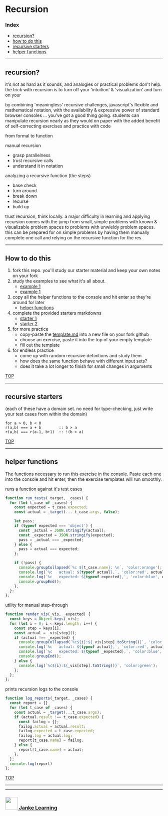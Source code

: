 # Recursion

### Index
* [recursion?](#recursion)
* [how to do this](#how-to-do-this)
* [recursive starters](#recursive-starters)
* [helper functions](#helper-functions)

---

## recursion?

it's not as hard as it sounds, and analogies or practical problems don't help. the trick with recursion is to turn off your 'intuition' & 'visualization' and turn on your 

by combining 'meaningless' recursive challenges, javascript's flexible and mathematical notation, with the availability & expressive power of standard browser consoles ... you've got a good thing going.  students can manipulate recursion nearly as they would on paper with the added benefit of self-correcting exercises and practice with code

from formal to function

manual recursion
* grasp parallelness
* trust recursive calls
* understand it in notation


analyzing a recursive function (the steps)
* base check
* turn around
* break down
* recurse
* build up

trust recursion, think locally.  a major difficulty in learning and applying recursion comes with the jump from small, simple problems with known & visualizable problem spaces to problems with unwieldy problem spaces.  this can be prepared for on simple problems by having them manually complete one call and relying on the recursive function for the res


---

## How to do this

1. fork this repo.  you'll study our starter material and keep your own notes on your fork
2. study the examples to see what it's all about.
    * [example 1](./example-1.md)
    * [example 1](./example-1.md)
3. copy all the helper functions to the console and hit enter so they're around for later
    * [helper functions](#helper-functions)
4. complete the provided starters markdowns
    * [starter 1](#starter-1)
    * [starter 2](#starter-2)
5. for more practice
    * copy-paste the [template.md](https://raw.githubusercontent.com/janke-learning/fosdem-2019/master/recursion/template.md) into a new file on your fork github
    * choose an exercise, paste it into the top of your empty template
    * fill out the template
6. for endless practice
    * come up with random recursive definitions and study them
    * how does the same function behave with different input sets?
    * does it take a lot longer to finish for small changes in arguments

[TOP](#recursion)

---

## recursive starters

(each of these have a domain set. no need for type-checking, just write your test cases from within the domain)

```
for a > 0, b < 0
r(a,b) === a + b        :: b > a
r(a,b) === r(a-1, b+1)  :: !(b > a)
```

[TOP](#recursion)

---


## helper functions

The functions necessary to run this exercise in the console.  Paste each one into the console and hit enter, then the exercise templates will run smoothly.


runs a function against it's test cases
```js
function run_tests(_target, _cases) {
  for (let t_case of _cases) {
    const expected = t_case.expected;
    const actual = _target(... t_case.args, false);

    let pass;
    if (typeof expected === 'object') {
      const _actual = JSON.stringify(actual);
      const _expected = JSON.stringify(expected);
      pass = _actual === _expected;
    } else {
      pass = actual === expected;
    };

    if (!pass) {
      console.groupCollapsed(`%c ${t_case.name}: \n`, 'color:orange');
      console.log(`%c   actual: ${typeof actual},`, 'color:red', actual);
      console.log(`%c   expected: ${typeof expected},`, 'color:blue', expected);
      console.groupEnd();
    };
  };
};
```

utility for manual step-through
```js
function render_vis(_vis, _expected) {
  const keys = Object.keys(_vis);
  for (let i = 0; i < keys.length; i++) {
    const step = keys[i];
    const actual = _vis[step]();
    if (actual !== _expected) {
      console.groupCollapsed(`%c${i}:${_vis[step].toString()}`, 'color:orange');
      console.log(`%c   actual: ${typeof actual},`, 'color:red', actual);
      console.log(`%c   expected: ${typeof _expected},`, 'color:blue', _expected);
      console.groupEnd();
    } else {
      console.log(`%c${i}:${_vis[step].toString()}`, 'color:green');
    };
  };
};
```

prints recursion logs to the console
```js
function log_reports(_target, _cases) {
  const report = {}
  for (let t_case of _cases) {
    const actual = _target(...t_case.args);
    if (actual.result !== t_case.expected) {
      const failog = {};
      failog.actual = actual.result;
      failog.expected = t_case.expected;
      failog.log = actual.log;
      report[t_case.name] = failog;
    } else {
      report[t_case.name] = actual;
    };
  };
  console.log(report)
};
```

[TOP](#recursion)
___
___
### <a href="http://janke-learning.org" target="_blank"><img src="https://user-images.githubusercontent.com/18554853/50098409-22575780-021c-11e9-99e1-962787adaded.png" width="40" height="40"></img> Janke Learning</a>

